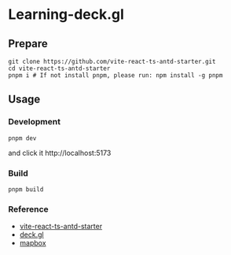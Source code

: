 # Learning-deck.gl

## Prepare
```shell
git clone https://github.com/vite-react-ts-antd-starter.git
cd vite-react-ts-antd-starter
pnpm i # If not install pnpm, please run: npm install -g pnpm
```

## Usage

### Development

```shell
pnpm dev
```
and click it http://localhost:5173
### Build

```shell
pnpm build
```

### Reference

- [vite-react-ts-antd-starter](https://github.com/zhixiangyao/vite-react-ts-antd-starter)
- [deck.gl](https://deck.gl/)
- [mapbox](https://www.mapbox.com/)

